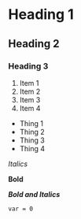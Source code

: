 # Heading 1
## Heading 2
### Heading 3

1. Item 1
1. Item 2
1. Item 3
1. Item 4

- Thing 1
- Thing 2
- Thing 3
- Thing 4

*Italics*

**Bold**

***Bold and Italics***

`var = 0`